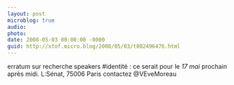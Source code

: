 ```yaml
---
layout: post
microblog: true
audio: 
photo: 
date: 2008-05-03 00:00:00 -0000
guid: http://xtof.micro.blog/2008/05/03/t802496476.html
---
```

erratum sur recherche speakers #identité : ce serait pour le *17 mai* prochain après midi. L:Sénat, 75006 Paris contactez @VEveMoreau
